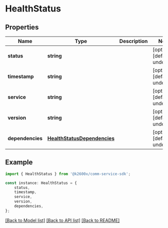 # HealthStatus


## Properties

Name | Type | Description | Notes
------------ | ------------- | ------------- | -------------
**status** | **string** |  | [optional] [default to undefined]
**timestamp** | **string** |  | [optional] [default to undefined]
**service** | **string** |  | [optional] [default to undefined]
**version** | **string** |  | [optional] [default to undefined]
**dependencies** | [**HealthStatusDependencies**](HealthStatusDependencies.md) |  | [optional] [default to undefined]

## Example

```typescript
import { HealthStatus } from '@k2600x/comm-service-sdk';

const instance: HealthStatus = {
    status,
    timestamp,
    service,
    version,
    dependencies,
};
```

[[Back to Model list]](../README.md#documentation-for-models) [[Back to API list]](../README.md#documentation-for-api-endpoints) [[Back to README]](../README.md)
